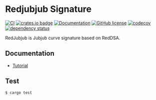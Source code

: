 # Redjubjub Signature
[![CI](https://github.com/KogarashiNetwork/redjubjub/actions/workflows/ci.yml/badge.svg)](https://github.com/KogarashiNetwork/redjubjub/actions/workflows/ci.yml) [![crates.io badge](https://img.shields.io/crates/v/red-jubjub.svg)](https://crates.io/crates/red-jubjub) [![Documentation](https://docs.rs/red-jubjub/badge.svg)](https://docs.rs/red-jubjub) [![GitHub license](https://img.shields.io/badge/license-GPL3%2FApache2-blue)](#LICENSE) [![codecov](https://codecov.io/gh/KogarashiNetwork/redjubjub/branch/master/graph/badge.svg?token=RA1AA9EGYK)](https://codecov.io/gh/KogarashiNetwork/pairing) [![dependency status](https://deps.rs/crate/red-jubjub/latest/status.svg)](https://deps.rs/crate/red-jubjub/latest)

RedJubjub is Jubjub curve signature based on RedDSA.

## Documentation

- [Tutorial](https://kogarashinetwork.github.io/Kogarashi/tutorial/reddsa_wallet/)

## Test

```shell
$ cargo test
```
